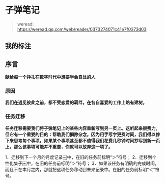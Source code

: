 # 子弹笔记

> weread: https://weread.qq.com/web/reader/0373274071c41e7f0373d03


## 我的标注

## 序言

**献给每一个挣扎在数字时代中想要学会自处的人**

### 原因

**我们在遇见彼此之前，都不受恋爱的羁绊，在各自喜爱的工作上略有建树。**

### 任务迁移

**任务迁移需要我们将子弹笔记上的某些内容重新写到另一页上。这听起来很费力，但它有一个重要的目的：帮助我们摒除杂念。因为用手写字更费时间，我们得以停下来思考每个事项，如果某个事项甚至都不值得我们花费几秒钟时间抄写到新一页上，那么该事项可能并不重要，你就可以放弃这一项了。**

1．迁移到下一个月的月度记录￼中，在旧的任务前标明“＞”符号；
2．迁移到个性化集子￼中，在旧的任务前标明“＞”符号；
3．如果该任务有明确的完成时间，而且不在本月之内，那就把这项任务移动到未来记录中。在旧的任务前标明“＜”符号。

